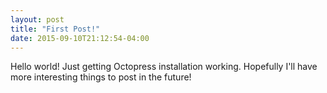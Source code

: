 ```yaml
---
layout: post
title: "First Post!"
date: 2015-09-10T21:12:54-04:00
---
```

Hello world! Just getting Octopress installation working. Hopefully I'll have more interesting things to post in the future!
